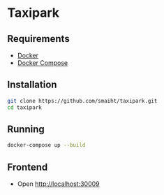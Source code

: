 # Taxipark

## Requirements
- [Docker](https://www.docker.com/)
- [Docker Compose](https://docs.docker.com/compose/)

## Installation
```bash
git clone https://github.com/smaiht/taxipark.git
cd taxipark
```

## Running
```bash
docker-compose up --build
```

## Frontend
- Open [http://localhost:30009](http://localhost:30009)
